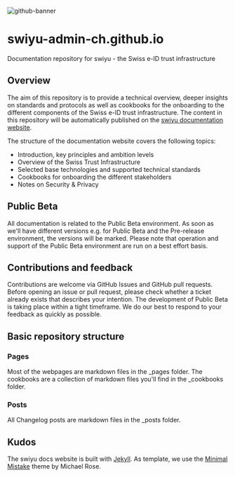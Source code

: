 ![github-banner](https://github.com/swiyu-admin-ch/swiyu-admin-ch.github.io/blob/main/assets/images/github-banner.jpg)

# swiyu-admin-ch.github.io
Documentation repository for swiyu - the Swiss e-ID trust infrastructure

## Overview

The aim of this repository is to provide a technical overview, deeper insights on standards and protocols as well as cookbooks for the onboarding to the different components of the Swiss e-ID trust infrastructure. The content in this repository will be automatically published on the [swiyu documentation website](https://swiyu-admin-ch.github.io/). 

The structure of the documentation website covers the following topics: 
- Introduction, key principles and ambition levels
- Overview of the Swiss Trust Infrastructure
- Selected base technologies and supported technical standards
- Cookbooks for onboarding the different stakeholders
- Notes on Security & Privacy

## Public Beta

All documentation is related to the Public Beta environment. As soon as we'll have different versions e.g. for Public Beta and the Pre-release environment, the versions will be marked. Please note that operation and support of the Public Beta environment are run on a best effort basis.

## Contributions and feedback

Contributions are welcome via GitHub Issues and GitHub pull requests. Before opening an issue or pull request, please check whether a ticket already exists that describes your intention. The development of Public Beta is taking place within a tight timeframe. We do our best to respond to your feedback as quickly as possible.

## Basic repository structure 

### Pages

Most of the webpages are markdown files in the _pages folder. The cookbooks are a collection of markdown files you'll find in the _cookbooks folder. 

### Posts

All Changelog posts are markdown files in the _posts folder.

## Kudos

The swiyu docs website is built with [Jekyll](https://jekyllrb.com/). As template, we use the [Minimal Mistake](https://github.com/mmistakes/minimal-mistakes) theme by Michael Rose.




